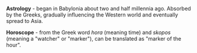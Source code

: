 **Astrology** - began in Babylonia about two and half millennia ago. Absorbed by the Greeks, gradually influencing the Western world and eventually spread to Asia.

**Horoscope** - from the Greek word _hora_ (meaning time) and _skopos_ (meaning a "watcher" or "marker"), can be translated as "marker of the hour".
